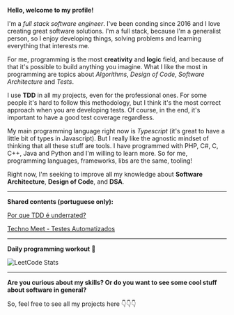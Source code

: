 **Hello, welcome to my profile!** 

I'm a *full stack software engineer*. I've been conding since 2016 and I love creating great software solutions. I'm a full stack, because I'm a generalist person, so I enjoy developing things, solving problems and learning everything that interests me.

For me, programming is the most **creativity** and **logic** field, and because of that it's possible to build anything you imagine. What I like the most in programming are topics about *Algorithms*, *Design of Code*, *Software Architecture* and *Tests*.

I use **TDD** in all my projects, even for the professional ones. For some people it's hard to follow this methodology, but I think it's the most correct approach when you are developing tests. Of course, in the end, it's important to have a good test coverage regardless.

My main programming language right now is *Typescript* (it's great to have a little bit of types in Javascript). But I really like the agnostic mindset of thinking that all these stuff are tools. I have programmed with PHP, C#, C, C++, Java and Python and I'm willing to learn more. So for me, programming languages, frameworks, libs are the same, tooling!

Right now, I'm seeking to improve all my knowledge about **Software Architecture**, **Design of Code**, and **DSA**.

---

**Shared contents (portuguese only):** 

[Por que TDD é underrated?](https://hdev.medium.com/por-que-tdd-é-underrated-5e2bd5cef2a6)

[Techno Meet - Testes Automatizados](https://youtu.be/vhMBQucge8k?si=0KEdOS6sj3PQoUiF)

---

**Daily programming workout** 💪

![LeetCode Stats](https://leetcard.jacoblin.cool/hdev14?theme=dark&font=JetBrains%20Mono&ext=heatmap)

---

**Are you curious about my skills? Or do you want to see some cool stuff about software in general?**

So, feel free to see all my projects here 👇👇👇

